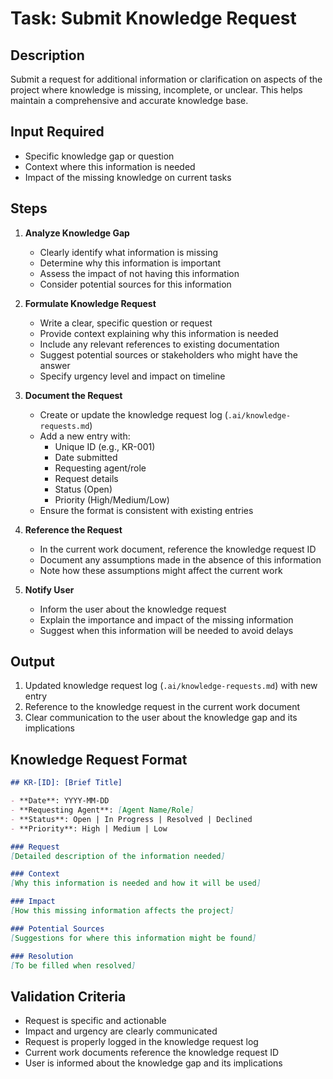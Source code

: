 # Task: Submit Knowledge Request

## Description
Submit a request for additional information or clarification on aspects of the project where knowledge is missing, incomplete, or unclear. This helps maintain a comprehensive and accurate knowledge base.

## Input Required
- Specific knowledge gap or question
- Context where this information is needed
- Impact of the missing knowledge on current tasks

## Steps

1. **Analyze Knowledge Gap**
   - Clearly identify what information is missing
   - Determine why this information is important
   - Assess the impact of not having this information
   - Consider potential sources for this information

2. **Formulate Knowledge Request**
   - Write a clear, specific question or request
   - Provide context explaining why this information is needed
   - Include any relevant references to existing documentation
   - Suggest potential sources or stakeholders who might have the answer
   - Specify urgency level and impact on timeline

3. **Document the Request**
   - Create or update the knowledge request log (`.ai/knowledge-requests.md`)
   - Add a new entry with:
     - Unique ID (e.g., KR-001)
     - Date submitted
     - Requesting agent/role
     - Request details
     - Status (Open)
     - Priority (High/Medium/Low)
   - Ensure the format is consistent with existing entries

4. **Reference the Request**
   - In the current work document, reference the knowledge request ID
   - Document any assumptions made in the absence of this information
   - Note how these assumptions might affect the current work

5. **Notify User**
   - Inform the user about the knowledge request
   - Explain the importance and impact of the missing information
   - Suggest when this information will be needed to avoid delays

## Output
1. Updated knowledge request log (`.ai/knowledge-requests.md`) with new entry
2. Reference to the knowledge request in the current work document
3. Clear communication to the user about the knowledge gap and its implications

## Knowledge Request Format
```markdown
## KR-[ID]: [Brief Title]

- **Date**: YYYY-MM-DD
- **Requesting Agent**: [Agent Name/Role]
- **Status**: Open | In Progress | Resolved | Declined
- **Priority**: High | Medium | Low

### Request
[Detailed description of the information needed]

### Context
[Why this information is needed and how it will be used]

### Impact
[How this missing information affects the project]

### Potential Sources
[Suggestions for where this information might be found]

### Resolution
[To be filled when resolved]
```

## Validation Criteria
- Request is specific and actionable
- Impact and urgency are clearly communicated
- Request is properly logged in the knowledge request log
- Current work documents reference the knowledge request ID
- User is informed about the knowledge gap and its implications